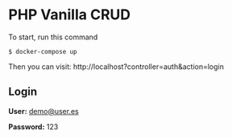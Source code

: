 # PHP Vanilla CRUD

To start, run this command
```
$ docker-compose up
```

Then you can visit: http://localhost?controller=auth&action=login

## Login

**User:** demo@user.es

**Password:** 123
